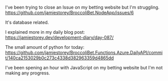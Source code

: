 I've been trying to close an Issue on my betting website but I'm struggling.  
https://github.com/jamiestorey/BroccoliBet.NodeApp/issues/6

It's database related. 

I explained more in my daily blog post:  
https://jamiestorey.dev/development-diary/day-087/

The small amount of python for today:  
https://github.com/jamiestorey/BroccoliBet.Functions.Azure.DailyAPI/commit/140ca2153029b0c273c4338d382963359d4865dd

I've been spening an hour with JavaScript on my betting website but I'm not making any progress.
